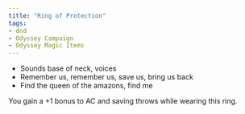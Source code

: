 ```yaml
---
title: "Ring of Protection"
tags: 
- dnd
- Odyssey Campaign
- Odyssey Magic Items
---
```

- Sounds base of neck, voices
- Remember us, remember us, save us, bring us back
- Find the queen of the amazons, find me

You gain a +1 bonus to AC and saving throws while wearing this ring.
